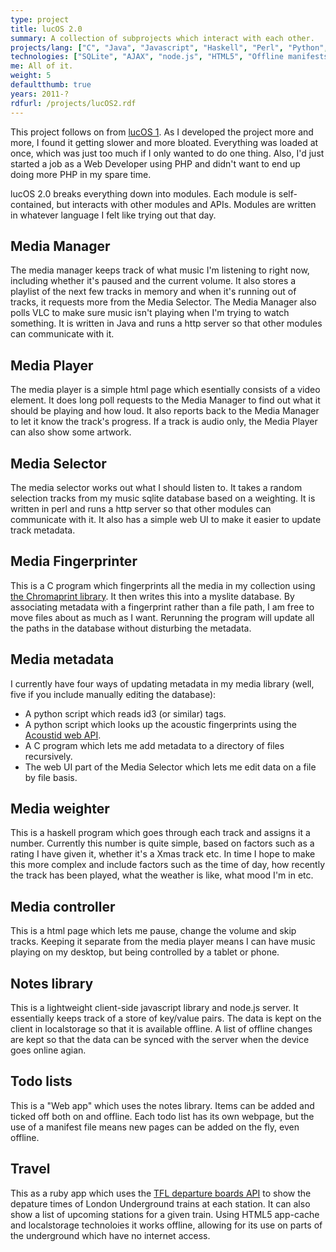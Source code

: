 ```yaml
---
type: project
title: lucOS 2.0
summary: A collection of subprojects which interact with each other.
projects/lang: ["C", "Java", "Javascript", "Haskell", "Perl", "Python", "Ruby"]
technologies: ["SQLite", "AJAX", "node.js", "HTML5", "Offline manifests"]
me: All of it.
weight: 5
defaultthumb: true
years: 2011-?
rdfurl: /projects/lucOS2.rdf
---
```

This project follows on from [lucOS 1](/projects/lucOS). As I developed the project more and more, I found it getting slower and more bloated. Everything was loaded at once, which was just too much if I only wanted to do one thing. Also, I'd just started a job as a Web Developer using PHP and didn't want to end up doing more PHP in my spare time.

lucOS 2.0 breaks everything down into modules. Each module is self-contained, but interacts with other modules and APIs. Modules are written in whatever language I felt like trying out that day.

Media Manager
-------------

The media manager keeps track of what music I'm listening to right now, including whether it's paused and the current volume. It also stores a playlist of the next few tracks in memory and when it's running out of tracks, it requests more from the Media Selector. The Media Manager also polls VLC to make sure music isn't playing when I'm trying to watch something. It is written in Java and runs a http server so that other modules can communicate with it.

Media Player
------------

The media player is a simple html page which esentially consists of a video element. It does long poll requests to the Media Manager to find out what it should be playing and how loud. It also reports back to the Media Manager to let it know the track's progress. If a track is audio only, the Media Player can also show some artwork.

Media Selector
--------------

The media selector works out what I should listen to. It takes a random selection tracks from my music sqlite database based on a weighting. It is written in perl and runs a http server so that other modules can communicate with it. It also has a simple web UI to make it easier to update track metadata.

Media Fingerprinter
-------------------

This is a C program which fingerprints all the media in my collection using [the Chromaprint library](http://acoustid.org/chromaprint). It then writes this into a myslite database. By associating metadata with a fingerprint rather than a file path, I am free to move files about as much as I want. Rerunning the program will update all the paths in the database without disturbing the metadata.

Media metadata
--------------

I currently have four ways of updating metadata in my media library (well, five if you include manually editing the database):

*   A python script which reads id3 (or similar) tags.
*   A python script which looks up the acoustic fingerprints using the [Acoustid web API](http://acoustid.org/webservice).
*   A C program which lets me add metadata to a directory of files recursively.
*   The web UI part of the Media Selector which lets me edit data on a file by file basis.

Media weighter
--------------

This is a haskell program which goes through each track and assigns it a number. Currently this number is quite simple, based on factors such as a rating I have given it, whether it's a Xmas track etc. In time I hope to make this more complex and include factors such as the time of day, how recently the track has been played, what the weather is like, what mood I'm in etc.

Media controller
----------------

This is a html page which lets me pause, change the volume and skip tracks. Keeping it separate from the media player means I can have music playing on my desktop, but being controlled by a tablet or phone.

Notes library
-------------

This is a lightweight client-side javascript library and node.js server. It essentially keeps track of a store of key/value pairs. The data is kept on the client in localstorage so that it is available offline. A list of offline changes are kept so that the data can be synced with the server when the device goes online agian.

Todo lists
----------

This is a "Web app" which uses the notes library. Items can be added and ticked off both on and offline. Each todo list has its own webpage, but the use of a manifest file means new pages can be added on the fly, even offline.

Travel
------

This as a ruby app which uses the [TFL departure boards API](http://www.tfl.gov.uk/businessandpartners/syndication/16493.aspx#17615) to show the depature times of London Underground trains at each station. It can also show a list of upcoming stations for a given train. Using HTML5 app-cache and localstorage technoloies it works offline, allowing for its use on parts of the underground which have no internet access.